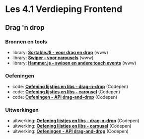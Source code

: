 # Les 4.1 Verdieping Frontend

## Drag 'n drop

### Bronnen en tools
- library: **[SortableJS - voor drag en drop](http://sortablejs.github.io/Sortable/)** (www)
- library: **[Swiper - voor carousels](https://swiperjs.com/demos)** (www)
- library: **[Hammer.js - swipen en andere touch events](https://hammerjs.github.io/)** (www)

### Oefeningen
- code: **[Oefening lijstjes en libs - drag-n-drop](https://codepen.io/shooft/pen/ZEMXKxp)** (Codepen)
- code: **[Oefening lijstjes en libs - carousel](https://codepen.io/shooft/pen/RwYLgrm)** (Codepen)
- code: **[Oefeningen - API drag-and-drop](https://codepen.io/shooft/pen/gOdepNo)** (Codepen)

### Uitwerkingen
- uitwerking: **[Oefening lijstjes en libs - drag-n-drop](https://codepen.io/shooft/pen/eYLGWMB)** (Codepen)
- uitwerking: **[Oefening lijstjes en libs - carousel](https://codepen.io/shooft/pen/GRXMEoV)** (Codepen)
- uitwerking: **[Oefeningen - API drag-and-drop](https://codepen.io/shooft/pen/NWLYqZL)** (Codepen)

